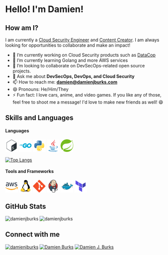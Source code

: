 # Hello! I'm Damien!

How am I?
---

I am currently a [Cloud Security Engineer](https://www.linkedin.com/in/damien-burks-445650a6/) and [Content Creator](https://www.damienjburks.com/). I am always looking for opportunities to collaborate and make an impact!

- 🔭 I’m currently working on Cloud Security products such as [DataCop](https://github.com/damienjburks/DataCop)
- 🌱 I’m currently learning Golang and more AWS services
- 👯 I’m looking to collaborate on DevSecOps-related open source projects.
- 💬 Ask me about **DevSecOps, DevOps, and Cloud Security**
- 📫 How to reach me: **damien@damienjburks.com**
- 😄 Pronouns: He/Him/They
- ⚡ Fun fact: I love cars, anime, and video games. If you like any of those, feel free to shoot me a message! I'd love to make new friends as well! 😄

Skills and Languages
---

#### Languages
<p>
    <img src="https://raw.githubusercontent.com/devicons/devicon/master/icons/bash/bash-original.svg" alt="linux" width="40" height="40"/> 
    <img src="https://raw.githubusercontent.com/devicons/devicon/master/icons/go/go-original-wordmark.svg" alt="python" width="40" height="40"/>
    <img src="https://raw.githubusercontent.com/devicons/devicon/master/icons/python/python-original.svg" alt="python" width="40" height="40"/>
    <img src="https://raw.githubusercontent.com/devicons/devicon/master/icons/java/java-original.svg" alt="python" width="40" height="40"/>
    <img src="https://raw.githubusercontent.com/devicons/devicon/master/icons/spring/spring-original.svg" alt="python" width="40" height="40"/>
</p>

[![Top Langs](https://github-readme-stats.vercel.app/api/top-langs/?username=damienjburks&layout=compact&text_color=daf7dc&bg_color=151515)](https://github.com/damienjburks/github-readme-stats)

#### Tools and Frameworks
<p>
    <img src="https://raw.githubusercontent.com/devicons/devicon/master/icons/amazonwebservices/amazonwebservices-original-wordmark.svg" alt="aws" width="40" height="40"/>
    <img src="https://raw.githubusercontent.com/devicons/devicon/master/icons/linux/linux-original.svg" alt="linux" width="40" height="40"/>
    <img src="https://raw.githubusercontent.com/devicons/devicon/master/icons/git/git-original.svg" alt="python" width="40" height="40"/>
    <img src="https://raw.githubusercontent.com/devicons/devicon/master/icons/jenkins/jenkins-original.svg" alt="python" width="40" height="40"/>
    <img src="https://raw.githubusercontent.com/devicons/devicon/master/icons/docker/docker-original.svg" alt="python" width="40" height="40"/>
    <img src="https://raw.githubusercontent.com/devicons/devicon/master/icons/terraform/terraform-original.svg" alt="python" width="40" height="40"/>
</p>

GitHub Stats
---
<img src="https://github-readme-stats.vercel.app/api?username=damienjburks&show_icons=true&locale=en" alt="damienjburks" />
<img src="https://github-readme-streak-stats.herokuapp.com/?user=damienjburks&" alt="damienjburks" />

Connect with me
---
<a href="https://twitter.com/damienjburks" target="blank"><img align="center" src="https://raw.githubusercontent.com/rahuldkjain/github-profile-readme-generator/master/src/images/icons/Social/twitter.svg" alt="damienjburks" height="30" width="40" /></a>
<a href="https://www.linkedin.com/in/damien-burks-445650a6" target="blank"><img align="center" src="https://raw.githubusercontent.com/rahuldkjain/github-profile-readme-generator/master/src/images/icons/Social/linked-in-alt.svg" alt="Damien Burks" height="30" width="40" /></a>
<a href="https://www.youtube.com/channel/UCOSYuY_e_r5GtVdlCVwY83Q" target="blank"><img align="center" src="https://raw.githubusercontent.com/rahuldkjain/github-profile-readme-generator/master/src/images/icons/Social/youtube.svg" alt="Damien J. Burks" height="30" width="40" /></a>
